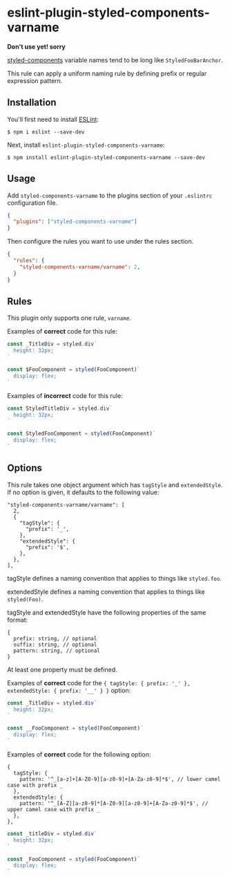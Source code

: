 # eslint-plugin-styled-components-varname

**Don't use yet! sorry**

[styled-components](https://github.com/styled-components/styled-components) variable names tend to be long like `StyledFooBarAnchor`.

This rule can apply a uniform naming rule by defining prefix or regular expression pattern.

## Installation

You'll first need to install [ESLint](http://eslint.org):

```
$ npm i eslint --save-dev
```

Next, install `eslint-plugin-styled-components-varname`:

```
$ npm install eslint-plugin-styled-components-varname --save-dev
```

## Usage

Add `styled-components-varname` to the plugins section of your `.eslintrc` configuration file.

```json
{
  "plugins": ["styled-components-varname"]
}
```

Then configure the rules you want to use under the rules section.

```json
{
  "rules": {
    "styled-components-varname/varname": 2,
  }
}
```

## Rules

This plugin only supports one rule, `varname`.

Examples of **correct** code for this rule:

```javascript
const _TitleDiv = styled.div`
  height: 32px;
`

const $FooComponent = styled(FooComponent)`
  display: flex;
`
```

Examples of **incorrect** code for this rule:

```javascript
const StyledTitleDiv = styled.div`
  height: 32px;
`

const StyledFooComponent = styled(FooComponent)`
  display: flex;
`
```

## Options
This rule takes one object argument which has `tagStyle` and `extendedStyle`.
If no option is given, it defaults to the following value:

```
"styled-components-varname/varname": [
  2,
  {
    "tagStyle": {
      "prefix": '_',
    },
    "extendedStyle": {
      "prefix": '$',
    },
  },
],

```

tagStyle defines a naming convention that applies to things like `styled.foo`.

extendedStyle defines a naming convention that applies to things like `styled(Foo)`.

tagStyle and extendedStyle have the following properties of the same format:

```
{
  prefix: string, // optional
  suffix: string, // optional
  pattern: string, // optional
}
```

At least one property must be defined.

Examples of **correct** code for the  `{ tagStyle: { prefix: '_' }, extendedStyle: { prefix: '__' } }` option:

```javascript
const _TitleDiv = styled.div`
  height: 32px;
`

const __FooComponent = styled(FooComponent)`
  display: flex;
`
```

Examples of **correct** code for the following option:
```
{
  tagStyle: {
    pattern: '^_[a-z]+[A-Z0-9][a-z0-9]+[A-Za-z0-9]*$', // lower camel case with prefix _
  },
  extendedStyle: {
    pattern: '^_[A-Z][a-z0-9]*[A-Z0-9][a-z0-9]+[A-Za-z0-9]*$', // upper camel case with prefix _
  },
},
```

```javascript
const _titleDiv = styled.div`
  height: 32px;
`

const _FooComponent = styled(FooComponent)`
  display: flex;
`
```


